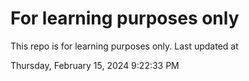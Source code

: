 # For learning purposes only
This repo is for learning purposes only.
Last updated at

Thursday, February 15, 2024 9:22:33 PM

